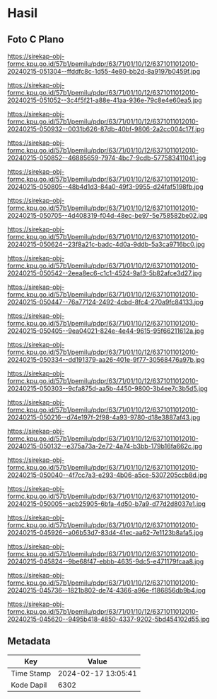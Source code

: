 # Hasil

## Foto C Plano

https://sirekap-obj-formc.kpu.go.id/57b1/pemilu/pdpr/63/71/01/10/12/6371011012010-20240215-051304--ffddfc8c-1d55-4e80-bb2d-8a9197b0459f.jpg

https://sirekap-obj-formc.kpu.go.id/57b1/pemilu/pdpr/63/71/01/10/12/6371011012010-20240215-051052--3c4f5f21-a88e-41aa-936e-79c8e4e60ea5.jpg

https://sirekap-obj-formc.kpu.go.id/57b1/pemilu/pdpr/63/71/01/10/12/6371011012010-20240215-050932--0031b626-87db-40bf-9806-2a2cc004c17f.jpg

https://sirekap-obj-formc.kpu.go.id/57b1/pemilu/pdpr/63/71/01/10/12/6371011012010-20240215-050852--46885659-7974-4bc7-9cdb-577583411041.jpg

https://sirekap-obj-formc.kpu.go.id/57b1/pemilu/pdpr/63/71/01/10/12/6371011012010-20240215-050805--48b4d1d3-84a0-49f3-9955-d24faf5198fb.jpg

https://sirekap-obj-formc.kpu.go.id/57b1/pemilu/pdpr/63/71/01/10/12/6371011012010-20240215-050705--4d408319-f04d-48ec-be97-5e758582be02.jpg

https://sirekap-obj-formc.kpu.go.id/57b1/pemilu/pdpr/63/71/01/10/12/6371011012010-20240215-050624--23f8a21c-badc-4d0a-9ddb-5a3ca9716bc0.jpg

https://sirekap-obj-formc.kpu.go.id/57b1/pemilu/pdpr/63/71/01/10/12/6371011012010-20240215-050542--2eea8ec6-c1c1-4524-9af3-5b82afce3d27.jpg

https://sirekap-obj-formc.kpu.go.id/57b1/pemilu/pdpr/63/71/01/10/12/6371011012010-20240215-050447--76a77124-2492-4cbd-8fc4-270a9fc84133.jpg

https://sirekap-obj-formc.kpu.go.id/57b1/pemilu/pdpr/63/71/01/10/12/6371011012010-20240215-050405--9ea04021-824e-4e44-9615-95f66211612a.jpg

https://sirekap-obj-formc.kpu.go.id/57b1/pemilu/pdpr/63/71/01/10/12/6371011012010-20240215-050334--dd191379-aa26-401e-9f77-30568476a97b.jpg

https://sirekap-obj-formc.kpu.go.id/57b1/pemilu/pdpr/63/71/01/10/12/6371011012010-20240215-050303--9cfa875d-aa5b-4450-9800-3b4ee7c3b5d5.jpg

https://sirekap-obj-formc.kpu.go.id/57b1/pemilu/pdpr/63/71/01/10/12/6371011012010-20240215-050216--d74e197f-2f98-4a93-9780-d18e3887af43.jpg

https://sirekap-obj-formc.kpu.go.id/57b1/pemilu/pdpr/63/71/01/10/12/6371011012010-20240215-050132--e375a73a-2e72-4a74-b3bb-179b16fa662c.jpg

https://sirekap-obj-formc.kpu.go.id/57b1/pemilu/pdpr/63/71/01/10/12/6371011012010-20240215-050040--4f7cc7a3-e293-4b06-a5ce-5307205ccb8d.jpg

https://sirekap-obj-formc.kpu.go.id/57b1/pemilu/pdpr/63/71/01/10/12/6371011012010-20240215-050005--acb25905-6bfa-4d50-b7a9-d77d2d8037e1.jpg

https://sirekap-obj-formc.kpu.go.id/57b1/pemilu/pdpr/63/71/01/10/12/6371011012010-20240215-045926--a06b53d7-83d4-41ec-aa62-7e1123b8afa5.jpg

https://sirekap-obj-formc.kpu.go.id/57b1/pemilu/pdpr/63/71/01/10/12/6371011012010-20240215-045824--9be68f47-ebbb-4635-9dc5-e471179fcaa8.jpg

https://sirekap-obj-formc.kpu.go.id/57b1/pemilu/pdpr/63/71/01/10/12/6371011012010-20240215-045736--1821b802-de74-4366-a96e-f186856db9b4.jpg

https://sirekap-obj-formc.kpu.go.id/57b1/pemilu/pdpr/63/71/01/10/12/6371011012010-20240215-045620--9495b418-4850-4337-9202-5bd454102d55.jpg


## Metadata

| Key        | Value               |
| ---------- | ------------------- |
| Time Stamp | 2024-02-17 13:05:41 |
| Kode Dapil | 6302                |




